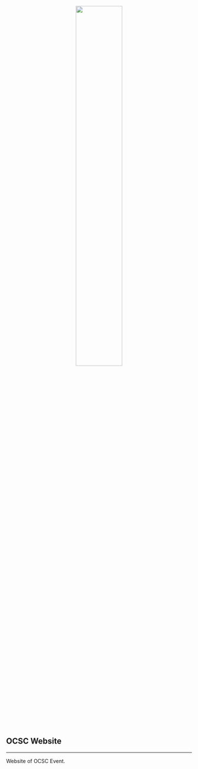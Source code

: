<p align="center">
    <img width="50%" src="https://static.wixstatic.com/media/a27d24_744f4c5834dd4925bdf15e0e5dc99054~mv2.png">
</p>

## OCSC Website

---

Website of OCSC Event.

